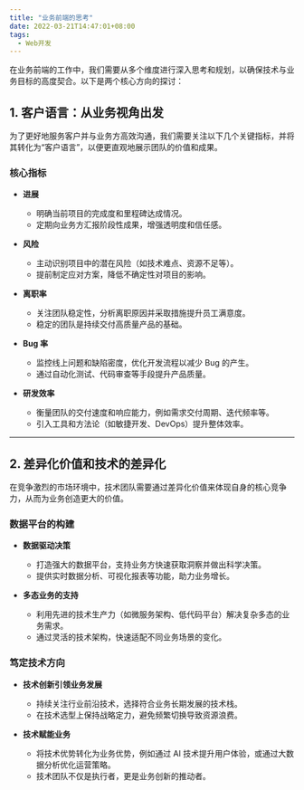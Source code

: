 ```yaml
---
title: "业务前端的思考"
date: 2022-03-21T14:47:01+08:00
tags:
  - Web开发
---
```


在业务前端的工作中，我们需要从多个维度进行深入思考和规划，以确保技术与业务目标的高度契合。以下是两个核心方向的探讨：

## 1. **客户语言：从业务视角出发**

为了更好地服务客户并与业务方高效沟通，我们需要关注以下几个关键指标，并将其转化为“客户语言”，以便更直观地展示团队的价值和成果。

### 核心指标
- **进展**  
  - 明确当前项目的完成度和里程碑达成情况。
  - 定期向业务方汇报阶段性成果，增强透明度和信任感。

- **风险**  
  - 主动识别项目中的潜在风险（如技术难点、资源不足等）。
  - 提前制定应对方案，降低不确定性对项目的影响。

- **离职率**  
  - 关注团队稳定性，分析离职原因并采取措施提升员工满意度。
  - 稳定的团队是持续交付高质量产品的基础。

- **Bug 率**  
  - 监控线上问题和缺陷密度，优化开发流程以减少 Bug 的产生。
  - 通过自动化测试、代码审查等手段提升产品质量。

- **研发效率**  
  - 衡量团队的交付速度和响应能力，例如需求交付周期、迭代频率等。
  - 引入工具和方法论（如敏捷开发、DevOps）提升整体效率。

---

## 2. **差异化价值和技术的差异化**

在竞争激烈的市场环境中，技术团队需要通过差异化价值来体现自身的核心竞争力，从而为业务创造更大的价值。

### 数据平台的构建
- **数据驱动决策**  
  - 打造强大的数据平台，支持业务方快速获取洞察并做出科学决策。
  - 提供实时数据分析、可视化报表等功能，助力业务增长。

- **多态业务的支持**  
  - 利用先进的技术生产力（如微服务架构、低代码平台）解决复杂多态的业务需求。
  - 通过灵活的技术架构，快速适配不同业务场景的变化。

### 笃定技术方向
- **技术创新引领业务发展**  
  - 持续关注行业前沿技术，选择符合业务长期发展的技术栈。
  - 在技术选型上保持战略定力，避免频繁切换导致资源浪费。

- **技术赋能业务**  
  - 将技术优势转化为业务优势，例如通过 AI 技术提升用户体验，或通过大数据分析优化运营策略。
  - 技术团队不仅是执行者，更是业务创新的推动者。